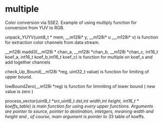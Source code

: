 # multiple
Color conversion via SSE2.
Example of using multiply function for conversion from YUV to RGB.

unpack_YUYV(uint8_t * mem, __m128i* y, __m128i* u ,__m128i* v)
 is function for extraction color channels from data stream.

__m128i madd3(__m128i * chan_a,  __m128i *chan_b, __m128i *chan_c, int16_t koef_a, int16_t koef_b,int16_t koef_c)
 is function for multiple on koef_s and add together channels

check_Up_Bound(__m128i *reg, uint32_t value)
  is function for limiting of upper bound.

lowBoundZero(__m128i *reg)
  is function for limmiting of lower bound ( new value is zero )

process_vector(uint8_t *src,uint8_t *dst,int width,int height, int16_t * koeffs_table)
  is main function for using every upper functions. Arguments are pointer to source, pointer to destination, intetgers, meaning width and height
  and , of course, main argument is pointer to 3*3 table of koeffs.
